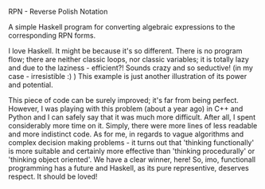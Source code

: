 RPN - Reverse Polish Notation

A simple Haskell program for converting algebraic expressions to the corresponding RPN forms.

I love Haskell. It might be because it's so different. There is no program flow; there are neither classic loops, nor classic variables; it is totally lazy and due to the laziness - efficient?! Sounds crazy and so seductive! (in my case - irresistible :) ) This example is just another illustration of its power and potential.

This piece of code can be surely  improved; it's far from being perfect. However, I was playing with this problem (about a year ago) in C++ and Python and I can safely say that it was much more difficult. After all, I spent considerably more time on it. Simply, there were more lines of less readable and more indistinct code. As for me, in regards to vague algorithms and complex decision making problems - it turns out that 'thinking functionally' is more suitable and certainly more effective than 'thinking procedurally' or 'thinking object oriented'. We have a clear winner, here! So, imo, functionall programming has a future and Haskell, as its pure representive, deserves respect. It should be loved!
